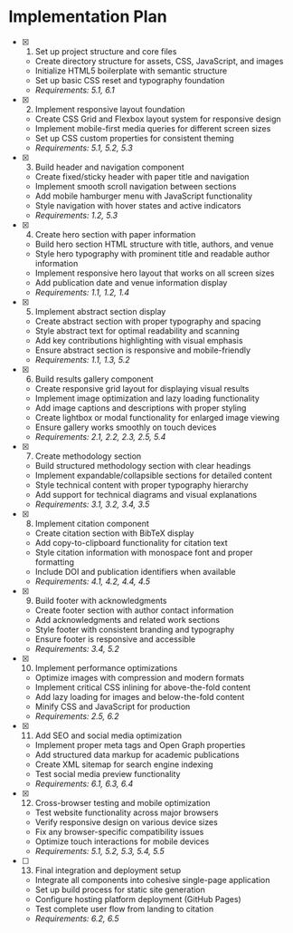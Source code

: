 # Implementation Plan

- [x] 1. Set up project structure and core files
  - Create directory structure for assets, CSS, JavaScript, and images
  - Initialize HTML5 boilerplate with semantic structure
  - Set up basic CSS reset and typography foundation
  - _Requirements: 5.1, 6.1_

- [x] 2. Implement responsive layout foundation
  - Create CSS Grid and Flexbox layout system for responsive design
  - Implement mobile-first media queries for different screen sizes
  - Set up CSS custom properties for consistent theming
  - _Requirements: 5.1, 5.2, 5.3_

- [x] 3. Build header and navigation component
  - Create fixed/sticky header with paper title and navigation
  - Implement smooth scroll navigation between sections
  - Add mobile hamburger menu with JavaScript functionality
  - Style navigation with hover states and active indicators
  - _Requirements: 1.2, 5.3_

- [x] 4. Create hero section with paper information
  - Build hero section HTML structure with title, authors, and venue
  - Style hero typography with prominent title and readable author information
  - Implement responsive hero layout that works on all screen sizes
  - Add publication date and venue information display
  - _Requirements: 1.1, 1.2, 1.4_

- [x] 5. Implement abstract section display
  - Create abstract section with proper typography and spacing
  - Style abstract text for optimal readability and scanning
  - Add key contributions highlighting with visual emphasis
  - Ensure abstract section is responsive and mobile-friendly
  - _Requirements: 1.1, 1.3, 5.2_

- [x] 6. Build results gallery component
  - Create responsive grid layout for displaying visual results
  - Implement image optimization and lazy loading functionality
  - Add image captions and descriptions with proper styling
  - Create lightbox or modal functionality for enlarged image viewing
  - Ensure gallery works smoothly on touch devices
  - _Requirements: 2.1, 2.2, 2.3, 2.5, 5.4_

- [x] 7. Create methodology section
  - Build structured methodology section with clear headings
  - Implement expandable/collapsible sections for detailed content
  - Style technical content with proper typography hierarchy
  - Add support for technical diagrams and visual explanations
  - _Requirements: 3.1, 3.2, 3.4, 3.5_

- [x] 8. Implement citation component
  - Create citation section with BibTeX display
  - Add copy-to-clipboard functionality for citation text
  - Style citation information with monospace font and proper formatting
  - Include DOI and publication identifiers when available
  - _Requirements: 4.1, 4.2, 4.4, 4.5_

- [x] 9. Build footer with acknowledgments
  - Create footer section with author contact information
  - Add acknowledgments and related work sections
  - Style footer with consistent branding and typography
  - Ensure footer is responsive and accessible
  - _Requirements: 3.4, 5.2_

- [x] 10. Implement performance optimizations
  - Optimize images with compression and modern formats
  - Implement critical CSS inlining for above-the-fold content
  - Add lazy loading for images and below-the-fold content
  - Minify CSS and JavaScript for production
  - _Requirements: 2.5, 6.2_

- [x] 11. Add SEO and social media optimization
  - Implement proper meta tags and Open Graph properties
  - Add structured data markup for academic publications
  - Create XML sitemap for search engine indexing
  - Test social media preview functionality
  - _Requirements: 6.1, 6.3, 6.4_

- [x] 12. Cross-browser testing and mobile optimization
  - Test website functionality across major browsers
  - Verify responsive design on various device sizes
  - Fix any browser-specific compatibility issues
  - Optimize touch interactions for mobile devices
  - _Requirements: 5.1, 5.2, 5.3, 5.4, 5.5_

- [ ] 13. Final integration and deployment setup
  - Integrate all components into cohesive single-page application
  - Set up build process for static site generation
  - Configure hosting platform deployment (GitHub Pages)
  - Test complete user flow from landing to citation
  - _Requirements: 6.2, 6.5_
